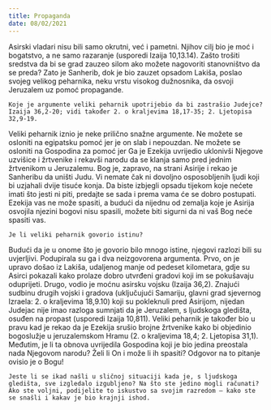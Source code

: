 ```yaml
---
title: Propaganda
date: 08/02/2021
---
```


Asirski vladari nisu bili samo okrutni, već i pametni. Njihov cilj bio je moć i bogatstvo, a ne samo razaranje (usporedi Izaija 10,13.14). Zašto trošiti sredstva da bi se grad zauzeo silom ako možete nagovoriti stanovništvo da se preda? Zato je Sanherib, dok je bio zauzet opsadom Lakiša, poslao svojeg velikog peharnika, neku vrstu visokog dužnosnika, da osvoji Jeruzalem uz pomoć propagande.

`Koje je argumente veliki peharnik upotrijebio da bi zastrašio Judejce? Izaija 36,2-20; vidi također 2. o kraljevima 18,17-35; 2. Ljetopisa 32,9-19.`

Veliki peharnik iznio je neke prilično snažne argumente. Ne možete se osloniti na egipatsku pomoć jer je on slab i nepouzdan. Ne možete se osloniti na Gospodina za pomoć jer Ga je Ezekija uvrijedio uklonivši Njegove uzvišice i žrtvenike i rekavši narodu da se klanja samo pred jednim žrtvenikom u Jeruzalemu. Bog je, zapravo, na strani Asirije i rekao je Sanheribu da uništi Judu. Vi nemate čak ni dovoljno osposobljenih ljudi koji bi uzjahali dvije tisuće konja. Da biste izbjegli opsadu tijekom koje nećete imati što jesti ni piti, predajte se sada i prema vama će se dobro postupati. Ezekija vas ne može spasiti, a budući da nijednu od zemalja koje je Asirija osvojila njezini bogovi nisu spasili, možete biti sigurni da ni vaš Bog neće spasiti vas.

`Je li veliki peharnik govorio istinu?`

Budući da je u onome što je govorio bilo mnogo istine, njegovi razlozi bili su uvjerljivi. Podupirala su ga i dva neizgovorena argumenta. Prvo, on je upravo došao iz Lakiša, udaljenog manje od pedeset kilometara, gdje su Asirci pokazali kako prolaze dobro utvrđeni gradovi koji im se pokušavaju oduprijeti. Drugo, vodio je moćnu asirsku vojsku (Izaija 36,2). Znajući sudbinu drugih vojski i gradova (uključujući Samariju, glavni grad sjevernog Izraela: 2. o kraljevima 18,9.10) koji su pokleknuli pred Asirijom, nijedan Judejac nije imao razloga sumnjati da je Jeruzalem, s ljudskoga gledišta, osuđen na propast (usporedi Izaija 10,811). Veliki peharnik je također bio u pravu kad je rekao da je Ezekija srušio brojne žrtvenike kako bi objedinio bogoslužje u jeruzalemskom Hramu (2. o kraljevima 18,4; 2. Ljetopisa 31,1). Međutim, je li ta obnova uvrijedila Gospodina koji je bio jedina preostala nada Njegovom narodu? Želi li On i može li ih spasiti? Odgovor na to pitanje ovisio je o Bogu!

`Jeste li se ikad našli u sličnoj situaciji kada je, s ljudskoga gledišta, sve izgledalo izgubljeno? Na što ste jedino mogli računati? Ako ste voljni, podijelite to iskustvo sa svojim razredom — kako ste se snašli i kakav je bio krajnji ishod.`